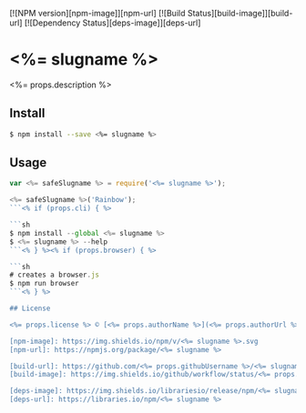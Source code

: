[![NPM version][npm-image]][npm-url]
[![Build Status][build-image]][build-url]
[![Dependency Status][deps-image]][deps-url]

# <%= slugname %>

<%= props.description %>

## Install

```sh
$ npm install --save <%= slugname %>
```

## Usage

```js
var <%= safeSlugname %> = require('<%= slugname %>');

<%= safeSlugname %>('Rainbow');
```<% if (props.cli) { %>

```sh
$ npm install --global <%= slugname %>
$ <%= slugname %> --help
```<% } %><% if (props.browser) { %>

```sh
# creates a browser.js
$ npm run browser
```<% } %>

## License

<%= props.license %> © [<%= props.authorName %>](<%= props.authorUrl %>)

[npm-image]: https://img.shields.io/npm/v/<%= slugname %>.svg
[npm-url]: https://npmjs.org/package/<%= slugname %>

[build-url]: https://github.com/<%= props.githubUsername %>/<%= slugname %>/actions/workflows/check.yaml
[build-image]: https://img.shields.io/github/workflow/status/<%= props.githubUsername %>/<%= slugname %>/check

[deps-image]: https://img.shields.io/librariesio/release/npm/<%= slugname %>
[deps-url]: https://libraries.io/npm/<%= slugname %>
